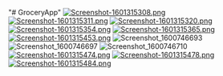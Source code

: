 "# GroceryApp" 
[![Screenshot-1601315308.png](https://i.postimg.cc/2yTHWKLc/Screenshot-1601315308.png)](https://postimg.cc/2LbFRTwh)
[![Screenshot-1601315311.png](https://i.postimg.cc/7Z5BCXH9/Screenshot-1601315311.png)](https://postimg.cc/dhKRp2TZ)
[![Screenshot-1601315320.png](https://i.postimg.cc/7PNtjft3/Screenshot-1601315320.png)](https://postimg.cc/F17xLs4z)
[![Screenshot-1601315354.png](https://i.postimg.cc/TY77YB6h/Screenshot-1601315354.png)](https://postimg.cc/zVhSxt31)
[![Screenshot-1601315365.png](https://i.postimg.cc/50SpcRg4/Screenshot-1601315365.png)](https://postimg.cc/JDtjZKSv)
[![Screenshot-1601315453.png](https://i.postimg.cc/JzSpjJtL/Screenshot-1601315453.png)](https://postimg.cc/XrcKbrwH)
![Screenshot_1600746693](https://user-images.githubusercontent.com/49626225/93842607-8286f300-fc65-11ea-92c4-660fb3438a80.png)
![Screenshot_1600746697](https://user-images.githubusercontent.com/49626225/93842604-8286f300-fc65-11ea-99bf-6c4cb4f79f75.png)
![Screenshot_1600746710](https://user-images.githubusercontent.com/49626225/93842609-831f8980-fc65-11ea-9592-a7be686afbe7.png)
[![Screenshot-1601315474.png](https://i.postimg.cc/RVVpm42j/Screenshot-1601315474.png)](https://postimg.cc/6TgfLJW0)
[![Screenshot-1601315478.png](https://i.postimg.cc/26DTKD49/Screenshot-1601315478.png)](https://postimg.cc/jWMzDB3y)
[![Screenshot-1601315484.png](https://i.postimg.cc/8ck4TmXh/Screenshot-1601315484.png)](https://postimg.cc/tZfW5WjT)



